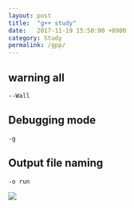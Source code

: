 ```yaml
---
layout: post
title:  "g++ study"
date:   2017-11-19 15:50:00 +0900
category: Study
permalink: /gpp/
---
```



## warning all
```
--Wall
```

## Debugging mode
```
-g
```

## Output file naming
```
-o run
```

![](http://www.trilliwon.com/blog/images/gpp.png)
